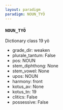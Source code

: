 ```yaml
---
layout: paradigm
paradigm: NOUN_TYÖ
---
```

### ` NOUN_TYÖ `

Dictionary class 19 yö
* grade_dir: weaken
* plurale_tantum: False
* pos: NOUN
* stem_diphthong: None
* stem_vowel: None
* upos: NOUN
* harmony: front
* kotus_av: None
* kotus_tn: 19
* clitics: False
* possessive: False
